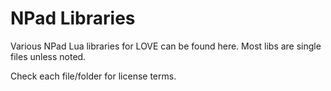 NPad Libraries
=====

Various NPad Lua libraries for LOVE can be found here. Most libs are single files unless noted.

Check each file/folder for license terms.

